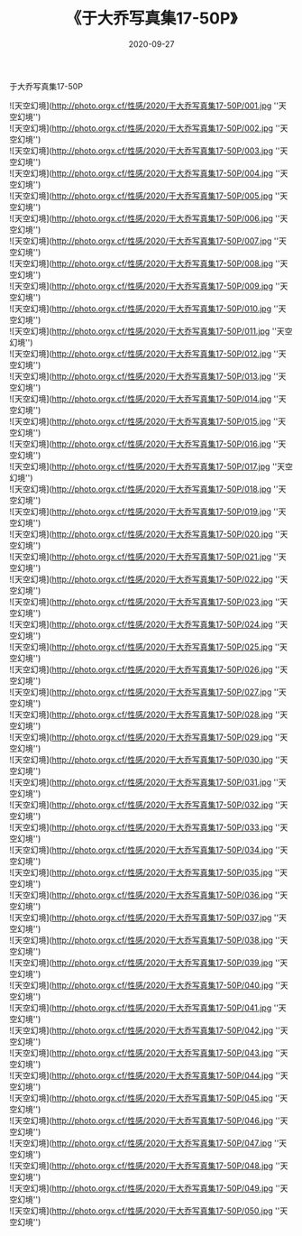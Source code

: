 ﻿---
layout: post
title: 《于大乔写真集17-50P》
date: 2020-09-27
img: http://photo.orgx.cf/性感/2020/于大乔写真集17-50P/001.jpg
tags: [美女,性感,泳衣]
---

于大乔写真集17-50P



![天空幻境](http://photo.orgx.cf/性感/2020/于大乔写真集17-50P/001.jpg ''天空幻境'')<br>
![天空幻境](http://photo.orgx.cf/性感/2020/于大乔写真集17-50P/002.jpg ''天空幻境'')<br>
![天空幻境](http://photo.orgx.cf/性感/2020/于大乔写真集17-50P/003.jpg ''天空幻境'')<br>
![天空幻境](http://photo.orgx.cf/性感/2020/于大乔写真集17-50P/004.jpg ''天空幻境'')<br>
![天空幻境](http://photo.orgx.cf/性感/2020/于大乔写真集17-50P/005.jpg ''天空幻境'')<br>
![天空幻境](http://photo.orgx.cf/性感/2020/于大乔写真集17-50P/006.jpg ''天空幻境'')<br>
![天空幻境](http://photo.orgx.cf/性感/2020/于大乔写真集17-50P/007.jpg ''天空幻境'')<br>
![天空幻境](http://photo.orgx.cf/性感/2020/于大乔写真集17-50P/008.jpg ''天空幻境'')<br>
![天空幻境](http://photo.orgx.cf/性感/2020/于大乔写真集17-50P/009.jpg ''天空幻境'')<br>
![天空幻境](http://photo.orgx.cf/性感/2020/于大乔写真集17-50P/010.jpg ''天空幻境'')<br>
![天空幻境](http://photo.orgx.cf/性感/2020/于大乔写真集17-50P/011.jpg ''天空幻境'')<br>
![天空幻境](http://photo.orgx.cf/性感/2020/于大乔写真集17-50P/012.jpg ''天空幻境'')<br>
![天空幻境](http://photo.orgx.cf/性感/2020/于大乔写真集17-50P/013.jpg ''天空幻境'')<br>
![天空幻境](http://photo.orgx.cf/性感/2020/于大乔写真集17-50P/014.jpg ''天空幻境'')<br>
![天空幻境](http://photo.orgx.cf/性感/2020/于大乔写真集17-50P/015.jpg ''天空幻境'')<br>
![天空幻境](http://photo.orgx.cf/性感/2020/于大乔写真集17-50P/016.jpg ''天空幻境'')<br>
![天空幻境](http://photo.orgx.cf/性感/2020/于大乔写真集17-50P/017.jpg ''天空幻境'')<br>
![天空幻境](http://photo.orgx.cf/性感/2020/于大乔写真集17-50P/018.jpg ''天空幻境'')<br>
![天空幻境](http://photo.orgx.cf/性感/2020/于大乔写真集17-50P/019.jpg ''天空幻境'')<br>
![天空幻境](http://photo.orgx.cf/性感/2020/于大乔写真集17-50P/020.jpg ''天空幻境'')<br>
![天空幻境](http://photo.orgx.cf/性感/2020/于大乔写真集17-50P/021.jpg ''天空幻境'')<br>
![天空幻境](http://photo.orgx.cf/性感/2020/于大乔写真集17-50P/022.jpg ''天空幻境'')<br>
![天空幻境](http://photo.orgx.cf/性感/2020/于大乔写真集17-50P/023.jpg ''天空幻境'')<br>
![天空幻境](http://photo.orgx.cf/性感/2020/于大乔写真集17-50P/024.jpg ''天空幻境'')<br>
![天空幻境](http://photo.orgx.cf/性感/2020/于大乔写真集17-50P/025.jpg ''天空幻境'')<br>
![天空幻境](http://photo.orgx.cf/性感/2020/于大乔写真集17-50P/026.jpg ''天空幻境'')<br>
![天空幻境](http://photo.orgx.cf/性感/2020/于大乔写真集17-50P/027.jpg ''天空幻境'')<br>
![天空幻境](http://photo.orgx.cf/性感/2020/于大乔写真集17-50P/028.jpg ''天空幻境'')<br>
![天空幻境](http://photo.orgx.cf/性感/2020/于大乔写真集17-50P/029.jpg ''天空幻境'')<br>
![天空幻境](http://photo.orgx.cf/性感/2020/于大乔写真集17-50P/030.jpg ''天空幻境'')<br>
![天空幻境](http://photo.orgx.cf/性感/2020/于大乔写真集17-50P/031.jpg ''天空幻境'')<br>
![天空幻境](http://photo.orgx.cf/性感/2020/于大乔写真集17-50P/032.jpg ''天空幻境'')<br>
![天空幻境](http://photo.orgx.cf/性感/2020/于大乔写真集17-50P/033.jpg ''天空幻境'')<br>
![天空幻境](http://photo.orgx.cf/性感/2020/于大乔写真集17-50P/034.jpg ''天空幻境'')<br>
![天空幻境](http://photo.orgx.cf/性感/2020/于大乔写真集17-50P/035.jpg ''天空幻境'')<br>
![天空幻境](http://photo.orgx.cf/性感/2020/于大乔写真集17-50P/036.jpg ''天空幻境'')<br>
![天空幻境](http://photo.orgx.cf/性感/2020/于大乔写真集17-50P/037.jpg ''天空幻境'')<br>
![天空幻境](http://photo.orgx.cf/性感/2020/于大乔写真集17-50P/038.jpg ''天空幻境'')<br>
![天空幻境](http://photo.orgx.cf/性感/2020/于大乔写真集17-50P/039.jpg ''天空幻境'')<br>
![天空幻境](http://photo.orgx.cf/性感/2020/于大乔写真集17-50P/040.jpg ''天空幻境'')<br>
![天空幻境](http://photo.orgx.cf/性感/2020/于大乔写真集17-50P/041.jpg ''天空幻境'')<br>
![天空幻境](http://photo.orgx.cf/性感/2020/于大乔写真集17-50P/042.jpg ''天空幻境'')<br>
![天空幻境](http://photo.orgx.cf/性感/2020/于大乔写真集17-50P/043.jpg ''天空幻境'')<br>
![天空幻境](http://photo.orgx.cf/性感/2020/于大乔写真集17-50P/044.jpg ''天空幻境'')<br>
![天空幻境](http://photo.orgx.cf/性感/2020/于大乔写真集17-50P/045.jpg ''天空幻境'')<br>
![天空幻境](http://photo.orgx.cf/性感/2020/于大乔写真集17-50P/046.jpg ''天空幻境'')<br>
![天空幻境](http://photo.orgx.cf/性感/2020/于大乔写真集17-50P/047.jpg ''天空幻境'')<br>
![天空幻境](http://photo.orgx.cf/性感/2020/于大乔写真集17-50P/048.jpg ''天空幻境'')<br>
![天空幻境](http://photo.orgx.cf/性感/2020/于大乔写真集17-50P/049.jpg ''天空幻境'')<br>
![天空幻境](http://photo.orgx.cf/性感/2020/于大乔写真集17-50P/050.jpg ''天空幻境'')<br>